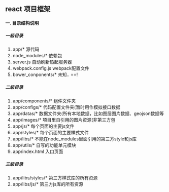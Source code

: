 ## react 项目框架 

#### 一. 目录结构说明 ###
##### 一级目录
1. app/*  源代码
2. node_modules/*  依赖包
3. server.js  自动刷新热起服务器
4. webpack.config.js  webpack配置文件
5. bower_conponents/*  未知.. ==!

##### 二级目录
1. app/components/*  组件文件夹
2. app/configs/*  代码配置文件夹(暂时用作模拟接口数据
3. app/datas/*  数据文件夹(所有本地数据，比如图层图片数据、geojson数据等
4. app/images/*  项目里自引用的图片资源(非第三方包
5. app/js/*  每个页面的主要js文件
6. app/styles/*  每个页面的主要样式文件
7. app/libs/*  不能在node_modules里面引用的第三方style和js库
8. app/utils/*  自写的功能单元模块
9. app/index.html  入口页面

##### 三级目录
1. app/libs/styles/*  第三方样式库的所有资源
2. app/libs/js/*  第三方js库的所有资源
